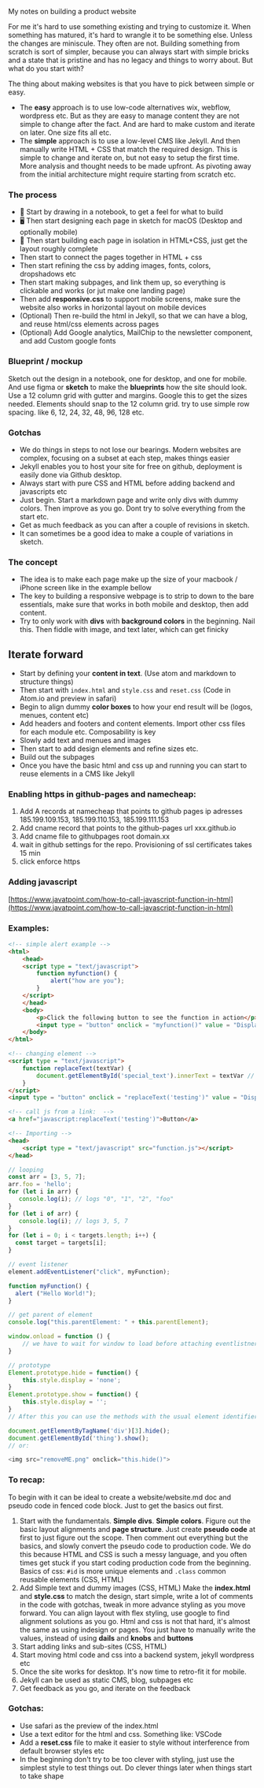 My notes on building a product website<!--more-->

For me it's hard to use something existing and trying to customize it. When something has matured, it's hard to wrangle it to be something else. Unless the changes are miniscule. They often are not. Building something from scratch is sort of simpler, because you can always start with simple bricks and a state that is pristine and has no legacy and things to worry about. But what do you start with?

The thing about making websites is that you have to pick between simple or easy.

- The **easy** approach is to use low-code alternatives wix, webflow, wordpress etc. But as they are easy to manage content they are not simple to change after the fact. And are hard to make custom and iterate on later. One size fits all etc.
- The **simple** approach is to use a low-level CMS like Jekyll. And then manually write HTML + CSS that match the required design. This is simple to change and iterate on, but not easy to setup the first time. More analysis and thought needs to be made upfront. As pivoting away from the initial architecture might require starting from scratch etc.

### The process
- 🎨 Start by drawing in a notebook, to get a feel for what to build
- 🖥 Then start designing each page in sketch for macOS (Desktop and optionally mobile)
- 🙉 Then start building each page in isolation in HTML+CSS, just get the layout roughly complete
- Then start to connect the pages together in HTML + css
- Then start refining the css by adding images, fonts, colors, dropshadows etc
- Then start making subpages, and link them up, so everything is clickable and works (or jut make one landing page)
- Then add **responsive.css** to support mobile screens, make sure the website also works in horizontal layout on mobile devices
- (Optional) Then re-build the html in Jekyll, so that we can have a blog, and reuse html/css elements across pages
- (Optional) Add Google analytics, MailChip to the newsletter component, and add Custom google fonts


### Blueprint / mockup 

Sketch out the design in a notebook, one for desktop, and one for mobile. And use figma or **sketch** to make the **blueprints** how the site should look. Use a 12 column grid with gutter and margins. Google this to get the sizes needed. Elements should snap to the 12 column grid. try to use simple row spacing. like 6, 12, 24, 32, 48, 96, 128 etc.

### Gotchas
- We do things in steps to not lose our bearings. Modern websites are complex, focusing on a subset at each step, makes things easier
- Jekyll enables you to host your site for free on github, deployment is easily done via Github desktop.
- Always start with pure CSS and HTML before adding backend and javascripts etc
- Just begin. Start a markdown page and write only divs with dummy colors. Then improve as you go. Dont try to solve everything from the start etc.
- Get as much feedback as you can after a couple of revisions in sketch.
- It can sometimes be a good idea to make a couple of variations in sketch.

### The concept
- The idea is to make each page make up the size of your macbook / iPhone screen like in the example bellow
- The key to building a responsive webpage is to strip to down to the bare essentials, make sure that works in both mobile and desktop, then add content.
- Try to only work with **divs** with **background colors** in the beginning. Nail this. Then fiddle with image, and text later, which can get finicky

## Iterate forward
- Start by defining your **content in text**. (Use atom and markdown to structure things)
- Then start with `index.html` and `style.css` and `reset.css` (Code in Atom.io and preview in safari)
- Begin to align dummy **color boxes** to how your end result will be (logos, menues, content etc)
- Add headers and footers and content elements. Import other css files for each module etc. Composability is key
- Slowly add text and menues and images
- Then start to add design elements and refine sizes etc.
- Build out the subpages
- Once you have the basic html and css up and running you can start to reuse elements in a CMS like Jekyll

### Enabling https in github-pages and namecheap:
1. Add A records at namecheap that points to github pages ip adresses 185.199.109.153, 185.199.110.153, 185.199.111.153
2. Add cname record that points to the github-pages url xxx.github.io
3. Add cname file to githubpages root domain.xx
4. wait in github settings for the repo. Provisioning of ssl certificates takes 15 min
5. click enforce https


### Adding javascript

[https://www.javatpoint.com/how-to-call-javascript-function-in-html](https://www.javatpoint.com/how-to-call-javascript-function-in-html) 

### Examples:

```html
<!-- simple alert example -->
<html>
	<head>
	<script type = "text/javascript">
		function myfunction() {
			alert("how are you");
		}
	</script>
	</head>
	<body>
		<p>Click the following button to see the function in action</p>
		<input type = "button" onclick = "myfunction()" value = "Display">
	</body>
</html>
```

```html
<!-- changing element -->
<script type = "text/javascript">
	function replaceText(textVar) {
		document.getElementById('special_text').innerText = textVar // "test"
	}
</script>
<input type = "button" onclick = "replaceText('testing')" value = "Display">
```

```html
<!-- call js from a link:  -->
<a href="javascript:replaceText('testing')">Button</a>
```

```html
<!-- Importing -->
<head>  
	<script type = "text/javascript" src="function.js"></script>  
</head>  
```

```js
// looping
const arr = [3, 5, 7];
arr.foo = 'hello';
for (let i in arr) {
   console.log(i); // logs "0", "1", "2", "foo"
}
for (let i of arr) {
   console.log(i); // logs 3, 5, 7
}
for (let i = 0; i < targets.length; i++) {
  const target = targets[i];
}
```

```js
// event listener
element.addEventListener("click", myFunction);

function myFunction() {
  alert ("Hello World!");
}
```

```js
// get parent of element
console.log("this.parentElement: " + this.parentElement);
```

```js
window.onload = function () {
	// we have to wait for window to load before attaching eventlistners etc
}
```

```js
// prototype 
Element.prototype.hide = function() {
    this.style.display = 'none';
}
Element.prototype.show = function() {
    this.style.display = '';
}
// After this you can use the methods with the usual element identifiers like in these examples:

document.getElementByTagName('div')[3].hide();
document.getElementById('thing').show();
// or:

<img src="removeME.png" onclick="this.hide()">
```

### To recap:

To begin with it can be ideal to create a website/website.md doc and pseudo code in fenced code block. Just to get the basics out first.

1. Start with the fundamentals. **Simple divs**. **Simple colors**. Figure out the basic layout alignments and **page structure**. Just create **pseudo code** at first to just figure out the scope. Then comment out everything but the basics, and slowly convert the pseudo code to production code. We do this because HTML and CSS is such a messy language, and you often times get stuck if you start coding production code from the beginning. Basics of css: `#id` is more unique elements and `.class` common reusable elements (CSS, HTML)
2. Add Simple text and dummy images (CSS, HTML) Make the **index.html** and **style.css** to match the design, start simple, write a lot of comments in the code with gotchas, tweak in more advance styling as you move forward. You can align layout with flex styling, use google to find alignment solutions as you go. Html and css is not that hard, it's almost the same as using indesign or pages. You just have to manually write the values, instead of using **dails** and **knobs** and **buttons**
3. Start adding links and sub-sites (CSS, HTML)
4. Start moving html code and css into a backend system, jekyll wordpress etc
5. Once the site works for desktop. It's now time to retro-fit it for mobile.
6. Jekyll can be used as static CMS, blog, subpages etc
7. Get feedback as you go, and iterate on the feedback




### Gotchas:
- Use safari as the preview of the index.html
- Use a text editor for the html and css. Something like: VSCode
- Add a **reset.css** file to make it easier to style without interference from default browser styles etc
- In the beginning don't try to be too clever with styling, just use the simplest style to test things out. Do clever things later when things start to take shape
